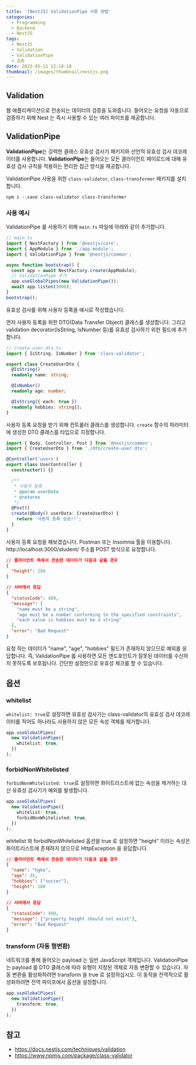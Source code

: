 ```yaml
---
title: '[NestJS] ValidationPipe 사용 방법'
categories:
  - Programming
  - Backend
  - NestJS
tags:
  - NestJS
  - Validation
  - ValidationPipe
  - 검증
date: 2023-05-11 12:10:18
thumbnail: /images/thumbnail/nestjs.png
---
```


## Validation

웹 애플리케이션으로 전송되는 데이터의 검증을 도와줍니다.
들어오는 요청을 자동으로 검증하기 위해 Nest 는 즉시 사용할 수 있는 여러 파이프를 제공합니다.

## ValidationPipe

**ValidationPipe**는 강력한 클래스 유효성 검사기 패키지와 선언적 유효성 검사 데코레이터를 사용합니다. **ValidationPipe**는 들어오는 모든 클라이언트 페이로드에 대해 유효성 검사 규칙을 적용하는 편리한 접근 방식을 제공합니다.

ValidationPipe 사용을 위한 `class-validator`, `class-transformer` 패키지를 설치합니다.

```shell
npm i --save class-validator class-transformer
```

### 사용 예시

ValidationPipe 를 사용하기 위해 `main.ts` 파일에 아래와 같이 추가합니다.

```ts
// main.ts
import { NestFactory } from '@nestjs/core';
import { AppModule } from './app.module';
import { ValidationPipe } from '@nestjs/common';

async function bootstrap() {
  const app = await NestFactory.create(AppModule);
  // ValidationPipe 추가
  app.useGlobalPipes(new ValidationPipe());
  await app.listen(3000);
}
bootstrap();
```

유효성 검사를 위해 사용자 등록을 예시로 작성했습니다.

먼저 사용자 등록을 위한 DTO(Data Transfer Object) 클래스를 생성합니다. 그리고 validation decorator(IsString, IsNumber 등)를 유효성 검사하기 위한 필드에 추가합니다.

```ts
// create-user.dto.ts
import { IsString, IsNumber } from 'class-validator';

export class CreateUserDto {
  @IsString()
  readonly name: string;

  @IsNumber()
  readonly age: number;

  @IsString({ each: true })
  readonly hobbies: string[];
}
```

사용자 등록 요청을 받기 위해 컨트롤러 클래스를 생성합니다. `create` 함수의 파라미터에 생성한 DTO 클래스를 타입으로 지정합니다.

```ts
import { Body, Controller, Post } from '@nestjs/common';
import { CreateUserDto } from './dto/create-user.dto';

@Controller('users')
export class UserController {
  constructor() {}

  /**
   * 사용자 등록
   * @param userData
   * @returns
   */
  @Post()
  create(@Body() userData: CreateUserDto) {
    return '사용자 등록 성공!!';
  }
}
```

사용자 등록 요청을 해보겠습니다. Postman 또는 Insomnia 툴을 이용합니다.
http://localhost:3000/student/ 주소를 POST 방식으로 요청합니다.

```json
// 클라이언트 측에서 전송한 데이터가 다음과 같을 경우
{
  "height": 180
}
```

```json
// 서버에서 응답
{
  "statusCode": 400,
  "message": [
    "name must be a string",
    "age must be a number conforming to the specified constraints",
    "each value in hobbies must be a string"
  ],
  "error": "Bad Request"
}
```

요청 하는 데이터가 "name", "age", "hobbies" 필드가 존재하지 않으므로 예외를 응답합니다. 즉, ValidationPipe 를 사용하면 모든 엔드포인트가 잘못된 데이터를 수신하지 못하도록 보호됩니다. 간단한 설정만으로 유효성 체크를 할 수 있습니다.

## 옵션

### whitelist

`whitelist: true`로 설정하면 유효성 검사기는 class-validator의 유효성 검사 데코레이터를 적어도 하나라도 사용하지 않은 모든 속성 객체를 제거합니다.

```ts
app.useGlobalPipes(
  new ValidationPipe({
    whitelist: true,
  })
);
```

### forbidNonWhitelisted

`forbidNonWhitelisted: true`로 설정하면 화이트리스트에 없는 속성을 제거하는 대신 유효성 검사기가 예외를 발생합니다.

```ts
app.useGlobalPipes(
  new ValidationPipe({
    whitelist: true,
    forbidNonWhitelisted: true,
  })
);
```

whitelist 와 forbidNonWhitelisted 옵션을 true 로 설정하면 "height" 이라는 속성은 화이트리스트에 존재하지 않으므로 HttpException 을 응답합니다.

```json
// 클라이언트 측에서 전송한 데이터가 다음과 같을 경우
{
  "name": "hgko",
  "age": 35,
  "hobbies": ["soccer"],
  "height": 180
}
```

```json
// 서버에서 응답
{
  "statusCode": 400,
  "message": ["property height should not exist"],
  "error": "Bad Request"
}
```

### transform (자동 형변환)

네트워크를 통해 들어오는 payload 는 일반 JavaScript 객체입니다. ValidationPipe 는 payload 를 DTO 클래스에 따라 유형이 지정된 객체로 자동 변환할 수 있습니다. 자동 변환을 활성화하려면 transform 을 true 로 설정하십시오. 이 동작을 전역적으로 활성화하려면 전역 파이프에서 옵션을 설정합니다.

```ts
app.useGlobalPipes(
  new ValidationPipe({
    transform: true,
  })
);
```

## 참고

- https://docs.nestjs.com/techniques/validation
- https://www.npmjs.com/package/class-validator
